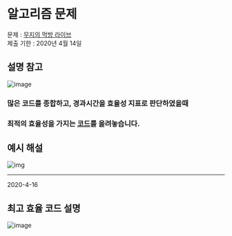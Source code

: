 # 알고리즘 문제
문제 : [무지의 먹방 라이브](https://programmers.co.kr/learn/courses/30/lessons/42891)  
제출 기한 : 2020년 4월 14일

## 설명 참고
![image](https://user-images.githubusercontent.com/46951365/79038197-642abf00-7c12-11ea-8fa1-ac5561837506.png)

### 많은 코드를 종합하고, 경과시간을 효율성 지표로 판단하였을때   
### 최적의 효율성을 가지는 [코드](https://github.com/ai-kmu/etc/blob/master/algorithm/2020/0414/junha.py)를 올려놓습니다.  

## 예시 해설 
![img](https://user-images.githubusercontent.com/46951365/79117750-ed82f280-7dc6-11ea-823f-0e44d710e407.png)

***
2020-4-16
## 최고 효율 코드 설명
![image](https://user-images.githubusercontent.com/46951365/79435252-602fe000-800a-11ea-802b-6705305ed872.png)


























































